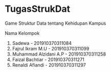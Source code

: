 # TugasStrukDat
Game Struktur Data tentang Kehidupan Kampus

Nama Kelompok
1. Sadewa - 201910370311084
2. Fajrul Ikram M.U - 201910370311099
3. Muhammad Alzidani A.P - 201910370311258
4. Faizal Bachtiar - 201910370311271
5. Renaldi Afiandi - 201910370311297
